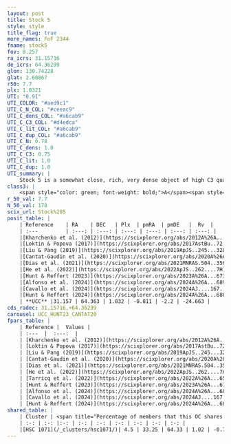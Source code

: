 ```yaml
---
layout: post
title: Stock 5
style: style
title_flag: true
more_names: FoF 2344
fname: stock5
fov: 0.257
ra_icrs: 31.15716
de_icrs: 64.36299
glon: 130.74228
glat: 2.60867
r50: 7.7
plx: 1.0321
UTI: "0.91"
UTI_COLOR: "#aed9c1"
UTI_C_N_COL: "#ceeac9"
UTI_C_dens_COL: "#a6cab9"
UTI_C_C3_COL: "#d4edca"
UTI_C_lit_COL: "#a6cab9"
UTI_C_dup_COL: "#a6cab9"
UTI_C_N: 0.78
UTI_C_dens: 1.0
UTI_C_C3: 0.75
UTI_C_lit: 1.0
UTI_C_dup: 1.0
UTI_summary: |
    Stock 5 is a somewhat close, rich, very dense object of high C3 quality. It is very well-studied in the literature. This object shares a very small percentage of members with a later reported entry.
class3: |
    <span style="color: green; font-weight: bold;">A</span><span style="color: #FFC300; font-weight: bold;">B</span>
r_50_val: 7.7
N_50_val: 178
scix_url: Stock%205
posit_table: |
    | Reference    | RA    | DEC   | Plx  | pmRA  | pmDE   |  Rv  |
    | :---         | :---: | :---: | :---: | :---: | :---: | :---: |
    |[Kharchenko et al. (2012)](https://scixplorer.org/abs/2012A%26A...543A.156K) | 31.136 | 64.355 | -- | 1.12 | -1.16 | -- |
    |[Loktin & Popova (2017)](https://scixplorer.org/abs/2017AstBu..72..257L) | 31.125 | 64.434 | -- | -0.13 | -1.53 | -19.3 |
    |[Liu & Pang (2019)](https://scixplorer.org/abs/2019ApJS..245...32L) | 31.06 | 64.352 | 1.011 | -0.721 | -2.11 | -- |
    |[Cantat-Gaudin et al. (2020)](https://scixplorer.org/abs/2020A%26A...640A...1C) | 31.119 | 64.365 | 1.013 | -0.729 | -2.069 | -- |
    |[Dias et al. (2021)](https://scixplorer.org/abs/2021MNRAS.504..356D) | 31.131 | 64.374 | 1.016 | -0.738 | -2.071 | -- |
    |[He et al. (2022)](https://scixplorer.org/abs/2022ApJS..262....7H) | 31.08 | 64.372 | 1.036 | -0.821 | -2.201 | -- |
    |[Hunt & Reffert (2023)](https://scixplorer.org/abs/2023A%26A...673A.114H) | 31.179 | 64.365 | 1.041 | -0.827 | -2.204 | -29.633 |
    |[Alfonso et al. (2024)](https://scixplorer.org/abs/2024A%26A...689A..18A) | 31.132 | 64.352 | 1.007 | -0.822 | -2.179 | -- |
    |[Cavallo et al. (2024)](https://scixplorer.org/abs/2024AJ....167...12C) | 31.094 | 64.357 | 1.041 | -- | -- | -- |
    |[Hunt & Reffert (2024)](https://scixplorer.org/abs/2024A%26A...686A..42H) | 31.179 | 64.365 | 1.041 | -0.827 | -2.204 | -29.633 |
    | **UCC** |31.157 | 64.363 | 1.032 | -0.811 | -2.2 | -24.663 | 
cds_radec: 31.15716,+64.36299
carousel: UCC_HUNT23_CANTAT20
fpars_table: |
    | Reference |  Values |
    | :---  |  :---:  |
    | [Kharchenko et al. (2012)](https://scixplorer.org/abs/2012A%26A...543A.156K) | `e_bv=0.489, distance=1100, log_age=7.7` |
    | [Loktin & Popova (2017)](https://scixplorer.org/abs/2017AstBu..72..257L) | `E(B-V)=0.4, Dmod=9.114, logt=7.73` |
    | [Liu & Pang (2019)](https://scixplorer.org/abs/2019ApJS..245...32L) | `Age=0.03, Z=-1.5` |
    | [Cantat-Gaudin et al. (2020)](https://scixplorer.org/abs/2020A%26A...640A...1C) | `AVNN=1.21, DMNN=9.95, AgeNN=8.12` |
    | [Dias et al. (2021)](https://scixplorer.org/abs/2021MNRAS.504..356D) | `Av=1.718, Dist=936, logage=8.127, [Fe/H]=0.126` |
    | [He et al. (2022)](https://scixplorer.org/abs/2022ApJS..262....7H) | `A0=1.85, logAge=7.4` |
    | [Tarricq et al. (2022)](https://scixplorer.org/abs/2022A%26A...659A..59T) | `Dist=954, logAgeNN=8.14` |
    | [Hunt & Reffert (2023)](https://scixplorer.org/abs/2023A%26A...673A.114H) | `AV50=1.398, diffAV50=0.665, MOD50=9.818, logAge50=7.557` |
    | [Alfonso et al. (2024)](https://scixplorer.org/abs/2024A%26A...689A..18A) | `AV=1.20936, MOD=9.94952, logAge=8.32879, Z=0.12633` |
    | [Cavallo et al. (2024)](https://scixplorer.org/abs/2024AJ....167...12C) | `AV50=1.55, dMod50=10.28, logAge50=7.52, [Fe/H]50=0.66` |
    | [Hunt & Reffert (2024)](https://scixplorer.org/abs/2024A%26A...686A..42H) | `MassJ=273.128` |
shared_table: |
    | Cluster | <span title="Percentage of members that this OC shares with the ones listed">%</span>   | RA   | DEC   | Plx   | pmRA  | pmDE  | Rv | UTI |
    | :-: | :-: |:-: | :-: | :-: | :-: | :-: | :-: | :-: |
    |[HSC 1071](/_clusters/hsc1071/)| 4.5 | 33.25 | 64.33 | 1.02 | -0.72 | -2.18 | -32.1 |0.18 |
---
```

